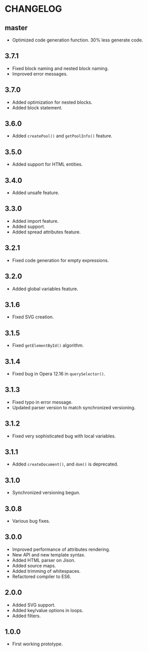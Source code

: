 # CHANGELOG

## master

* Optimized code generation function. 30% less generate code.

## 3.7.1

* Fixed block naming and nested block naming.
* Improved error messages.

## 3.7.0

* Added optimization for nested blocks.
* Added block statement.

## 3.6.0

* Added `createPool()` and `getPoolInfo()` feature.

## 3.5.0

* Added support for HTML entities.

## 3.4.0

* Added unsafe feature.

## 3.3.0

* Added import feature.
* Added <!-- comment --> support.
* Added spread attributes feature.

## 3.2.1

* Fixed code generation for empty expressions.

## 3.2.0

* Added global variables feature.

## 3.1.6

* Fixed SVG creation.

## 3.1.5

* Fixed `getElementById()` algorithm.

## 3.1.4

* Fixed bug in Opera 12.16 in `querySelector()`.

## 3.1.3

* Fixed typo in error message.
* Updated parser version to match synchronized versioning.

## 3.1.2

* Fixed very sophisticated bug with local variables.

## 3.1.1

* Added `createDocument()`, and `dom()` is deprecated.

## 3.1.0

* Synchronized versioning begun.

## 3.0.8

* Various bug fixes. 

## 3.0.0

* Improved performance of attributes rendering.
* New API and new template syntax.
* Added HTML parser on Jison.
* Added source maps.
* Added trimming of whitespaces.
* Refactored compiler to ES6. 

## 2.0.0

* Added SVG support.
* Added key/value options in loops.
* Added filters.

## 1.0.0
* First working prototype. 
 